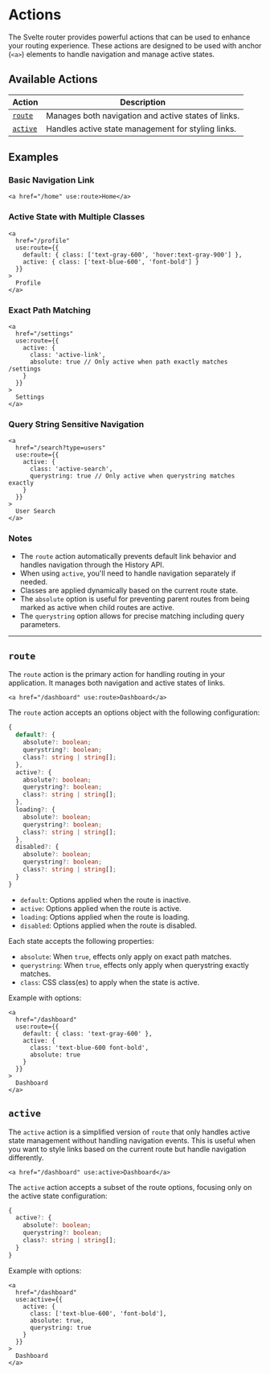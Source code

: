 # Actions

The Svelte router provides powerful actions that can be used to enhance your routing experience. These actions are designed to be used with anchor (`<a>`) elements to handle navigation and manage active states.

## Available Actions

| Action | Description |
|--------|-------------|
| [`route`](#route) | Manages both navigation and active states of links. |
| [`active`](#active) | Handles active state management for styling links. |  

## Examples

### Basic Navigation Link

```svelte
<a href="/home" use:route>Home</a>
```

### Active State with Multiple Classes

```svelte
<a 
  href="/profile" 
  use:route={{
    default: { class: ['text-gray-600', 'hover:text-gray-900'] },
    active: { class: ['text-blue-600', 'font-bold'] }
  }}
>
  Profile
</a>
```

### Exact Path Matching

```svelte
<a 
  href="/settings" 
  use:route={{
    active: {
      class: 'active-link',
      absolute: true // Only active when path exactly matches /settings
    }
  }}
>
  Settings
</a>
```

### Query String Sensitive Navigation

```svelte
<a 
  href="/search?type=users" 
  use:route={{
    active: {
      class: 'active-search',
      querystring: true // Only active when querystring matches exactly
    }
  }}
>
  User Search
</a>
```

### Notes

- The `route` action automatically prevents default link behavior and handles navigation through the History API.
- When using `active`, you'll need to handle navigation separately if needed.
- Classes are applied dynamically based on the current route state.
- The `absolute` option is useful for preventing parent routes from being marked as active when child routes are active.
- The `querystring` option allows for precise matching including query parameters.

---

## `route`

The `route` action is the primary action for handling routing in your application. It manages both navigation and active states of links.

```svelte
<a href="/dashboard" use:route>Dashboard</a>
```

The `route` action accepts an options object with the following configuration:

```typescript
{
  default?: {
    absolute?: boolean;
    querystring?: boolean;
    class?: string | string[];
  },
  active?: {
    absolute?: boolean;
    querystring?: boolean;
    class?: string | string[];
  },
  loading?: {
    absolute?: boolean;
    querystring?: boolean;
    class?: string | string[];
  },
  disabled?: {
    absolute?: boolean;
    querystring?: boolean;
    class?: string | string[];
  }
}
```

- `default`: Options applied when the route is inactive.
- `active`: Options applied when the route is active.
- `loading`: Options applied when the route is loading.
- `disabled`: Options applied when the route is disabled.

Each state accepts the following properties:

- `absolute`: When `true`, effects only apply on exact path matches.
- `querystring`: When `true`, effects only apply when querystring exactly matches.
- `class`: CSS class(es) to apply when the state is active.

Example with options:

```svelte
<a 
  href="/dashboard" 
  use:route={{
    default: { class: 'text-gray-600' },
    active: { 
      class: 'text-blue-600 font-bold',
      absolute: true 
    }
  }}
>
  Dashboard
</a>
```

## `active`

The `active` action is a simplified version of `route` that only handles active state management without handling navigation events. This is useful when you want to style links based on the current route but handle navigation differently.

```svelte
<a href="/dashboard" use:active>Dashboard</a>
```

The `active` action accepts a subset of the route options, focusing only on the active state configuration:

```typescript
{
  active?: {
    absolute?: boolean;
    querystring?: boolean;
    class?: string | string[];
  }
}
```

Example with options:

```svelte
<a 
  href="/dashboard" 
  use:active={{
    active: {
      class: ['text-blue-600', 'font-bold'],
      absolute: true,
      querystring: true
    }
  }}
>
  Dashboard
</a>
```

